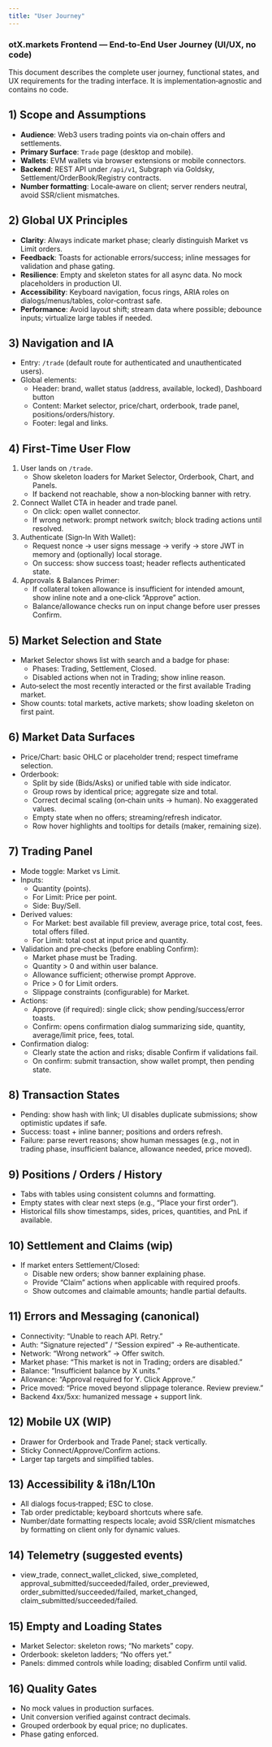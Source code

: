 ```yaml
---
title: "User Journey"
---
```


### otX.markets Frontend — End‑to‑End User Journey (UI/UX, no code)

This document describes the complete user journey, functional states, and UX requirements for the trading interface. It is implementation‑agnostic and contains no code.

## 1) Scope and Assumptions
- **Audience**: Web3 users trading points via on‑chain offers and settlements.
- **Primary Surface**: `Trade` page (desktop and mobile).
- **Wallets**: EVM wallets via browser extensions or mobile connectors.
- **Backend**: REST API under `/api/v1`, Subgraph via Goldsky, Settlement/OrderBook/Registry contracts.
- **Number formatting**: Locale‑aware on client; server renders neutral, avoid SSR/client mismatches.

## 2) Global UX Principles
- **Clarity**: Always indicate market phase; clearly distinguish Market vs Limit orders.
- **Feedback**: Toasts for actionable errors/success; inline messages for validation and phase gating.
- **Resilience**: Empty and skeleton states for all async data. No mock placeholders in production UI.
- **Accessibility**: Keyboard navigation, focus rings, ARIA roles on dialogs/menus/tables, color‑contrast safe.
- **Performance**: Avoid layout shift; stream data where possible; debounce inputs; virtualize large tables if needed.

## 3) Navigation and IA
- Entry: `/trade` (default route for authenticated and unauthenticated users).
- Global elements:
  - Header: brand, wallet status (address, available, locked), Dashboard button
  - Content: Market selector, price/chart, orderbook, trade panel, positions/orders/history.
  - Footer: legal and links.

## 4) First‑Time User Flow
1. User lands on `/trade`.
   - Show skeleton loaders for Market Selector, Orderbook, Chart, and Panels.
   - If backend not reachable, show a non‑blocking banner with retry.
2. Connect Wallet CTA in header and trade panel.
   - On click: open wallet connector.
   - If wrong network: prompt network switch; block trading actions until resolved.
3. Authenticate (Sign‑In With Wallet):
   - Request nonce -> user signs message -> verify -> store JWT in memory and (optionally) local storage.
   - On success: show success toast; header reflects authenticated state.
4. Approvals & Balances Primer:
   - If collateral token allowance is insufficient for intended amount, show inline note and a one‑click “Approve” action.
   - Balance/allowance checks run on input change before user presses Confirm.

## 5) Market Selection and State
- Market Selector shows list with search and a badge for phase:
  - Phases: Trading, Settlement, Closed.
  - Disabled actions when not in Trading; show inline reason.
- Auto‑select the most recently interacted or the first available Trading market.
- Show counts: total markets, active markets; show loading skeleton on first paint.

## 6) Market Data Surfaces
- Price/Chart: basic OHLC or placeholder trend; respect timeframe selection.
- Orderbook:
  - Split by side (Bids/Asks) or unified table with side indicator.
  - Group rows by identical price; aggregate size and total.
  - Correct decimal scaling (on‑chain units -> human). No exaggerated values.
  - Empty state when no offers; streaming/refresh indicator.
  - Row hover highlights and tooltips for details (maker, remaining size).

## 7) Trading Panel
- Mode toggle: Market vs Limit.
- Inputs:
  - Quantity (points).
  - For Limit: Price per point.
  - Side: Buy/Sell.
- Derived values:
  - For Market: best available fill preview, average price, total cost, fees. total offers filled.
  - For Limit: total cost at input price and quantity.
- Validation and pre‑checks (before enabling Confirm):
  - Market phase must be Trading.
  - Quantity > 0 and within user balance.
  - Allowance sufficient; otherwise prompt Approve.
  - Price > 0 for Limit orders.
  - Slippage constraints (configurable) for Market.
- Actions:
  - Approve (if required): single click; show pending/success/error toasts.
  - Confirm: opens confirmation dialog summarizing side, quantity, average/limit price, fees, total.
- Confirmation dialog:
  - Clearly state the action and risks; disable Confirm if validations fail.
  - On confirm: submit transaction, show wallet prompt, then pending state.

## 8) Transaction States
- Pending: show hash with link; UI disables duplicate submissions; show optimistic updates if safe.
- Success: toast + inline banner; positions and orders refresh.
- Failure: parse revert reasons; show human messages (e.g., not in trading phase, insufficient balance, allowance needed, price moved).

## 9) Positions / Orders / History
- Tabs with tables using consistent columns and formatting.
- Empty states with clear next steps (e.g., “Place your first order”).
- Historical fills show timestamps, sides, prices, quantities, and PnL if available.

## 10) Settlement and Claims (wip)
- If market enters Settlement/Closed:
  - Disable new orders; show banner explaining phase.
  - Provide “Claim” actions when applicable with required proofs.
  - Show outcomes and claimable amounts; handle partial defaults.

## 11) Errors and Messaging (canonical)
- Connectivity: “Unable to reach API. Retry.”
- Auth: “Signature rejected” / “Session expired” -> Re‑authenticate.
- Network: “Wrong network” -> Offer switch.
- Market phase: “This market is not in Trading; orders are disabled.”
- Balance: “Insufficient balance by X units.”
- Allowance: “Approval required for Y. Click Approve.”
- Price moved: “Price moved beyond slippage tolerance. Review preview.”
- Backend 4xx/5xx: humanized message + support link.

## 12) Mobile UX (WIP)
- Drawer for Orderbook and Trade Panel; stack vertically.
- Sticky Connect/Approve/Confirm actions.
- Larger tap targets and simplified tables.

## 13) Accessibility & i18n/L10n
- All dialogs focus‑trapped; ESC to close.
- Tab order predictable; keyboard shortcuts where safe.
- Number/date formatting respects locale; avoid SSR/client mismatches by formatting on client only for dynamic values.

## 14) Telemetry (suggested events)
- view_trade, connect_wallet_clicked, siwe_completed, approval_submitted/succeeded/failed, order_previewed, order_submitted/succeeded/failed, market_changed, claim_submitted/succeeded/failed.

## 15) Empty and Loading States
- Market Selector: skeleton rows; “No markets” copy.
- Orderbook: skeleton ladders; “No offers yet.”
- Panels: dimmed controls while loading; disabled Confirm until valid.

## 16) Quality Gates
- No mock values in production surfaces.
- Unit conversion verified against contract decimals.
- Grouped orderbook by equal price; no duplicates.
- Phase gating enforced.


